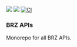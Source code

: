 <a href="https://codeclimate.com/github/brazucas/brz-apis/maintainability"><img src="https://api.codeclimate.com/v1/badges/3b94d1a6947b6434d181/maintainability" /></a> <a href="https://codeclimate.com/github/brazucas/brz-apis/test_coverage"><img src="https://api.codeclimate.com/v1/badges/3b94d1a6947b6434d181/test_coverage" /></a> [![CI](https://github.com/brazucas/brz-apis/actions/workflows/coverage.yml/badge.svg)](https://github.com/brazucas/brz-apis/actions/workflows/coverage.yml)

### BRZ APIs

Monorepo for all BRZ APIs.